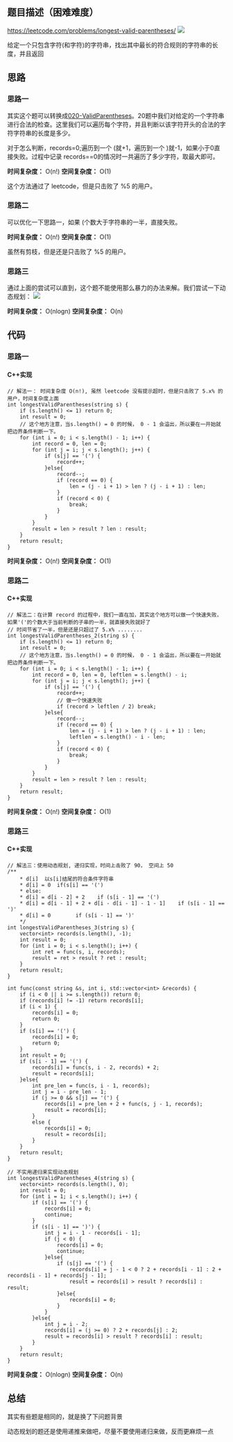## 题目描述（困难难度）
https://leetcode.com/problems/longest-valid-parentheses/
![](/assets/032.jpg)

给定一个只包含字符(和字符)的字符串，找出其中最长的符合规则的字符串的长度，并且返回

## 思路
### 思路一
其实这个题可以转换成[020-ValidParentheses](020-validparentheses.md)。20题中我们对给定的一个字符串进行合法的检查。这里我们可以遍历每个字符，并且判断以该字符开头的合法的字符字符串的长度是多少。

对于怎么判断，records=0;遍历到一个 (就+1，遍历到一个 )就-1，如果小于0直接失败。过程中记录 records==0的情况时一共遍历了多少字符，取最大即可。

**时间复杂度：** O(n!)
**空间复杂度：** O(1) 

这个方法通过了 leetcode，但是只击败了 %5 的用户。

### 思路二
可以优化一下思路一，如果 (个数大于字符串的一半，直接失败。

**时间复杂度：** O(n!)
**空间复杂度：** O(1) 

虽然有剪枝，但是还是只击败了 %5 的用户。

### 思路三

通过上面的尝试可以直到，这个题不能使用那么暴力的办法来解。我们尝试一下动态规划：
![](/assets/032-1.jpg)

**时间复杂度：** O(nlogn)
**空间复杂度：** O(n)

## 代码
### 思路一

#### C++实现
```
// 解法一： 时间复杂度 O(n!), 虽然 leetcode 没有提示超时，但是只击败了 5.x% 的用户，时间复杂度上面
int longestValidParentheses(string s) {
    if (s.length() <= 1) return 0;
    int result = 0;
    // 这个地方注意，当s.length() = 0 的时候， 0 - 1 会溢出，所以要在一开始就把边界条件判断一下。
    for (int i = 0; i < s.length() - 1; i++) {
        int record = 0, len = 0;
        for (int j = i; j < s.length(); j++) {
            if (s[j] == '(') {
                record++;
            }else{
                record--;
                if (record == 0) {
                    len = (j - i + 1) > len ? (j - i + 1) : len;
                }
                if (record < 0) {
                    break;
                }
            }
        }
        result = len > result ? len : result;
    }
    return result;
}
```
**时间复杂度：** O(n!)
**空间复杂度：** O(1) 

### 思路二

#### C++实现

```
// 解法二：在计算 record 的过程中，我们一直在加，其实这个地方可以做一个快速失败，如果'('的个数大于当前判断的子串的一半，就直接失败就好了
// 时间节省了一半，但是还是只超过了 5.x% ........
int longestValidParentheses_2(string s) {
    if (s.length() <= 1) return 0;
    int result = 0;
    // 这个地方注意，当s.length() = 0 的时候， 0 - 1 会溢出，所以要在一开始就把边界条件判断一下。
    for (int i = 0; i < s.length() - 1; i++) {
        int record = 0, len = 0, leftlen = s.length() - i;
        for (int j = i; j < s.length(); j++) {
            if (s[j] == '(') {
                record++;
                // 做一个快速失败
                if (record > leftlen / 2) break;
            }else{
                record--;
                if (record == 0) {
                    len = (j - i + 1) > len ? (j - i + 1) : len;
                    leftlen = s.length() - i - len;
                }
                if (record < 0) {
                    break;
                }
            }
        }
        result = len > result ? len : result;
    }
    return result;
}
```
**时间复杂度：** O(n!)
**空间复杂度：** O(1) 


### 思路三

#### C++实现

```
// 解法三：使用动态规划, 递归实现，时间上击败了 90， 空间上 50
/**
    * d[i]  以s[i]结尾的符合条件字符串
    * d[i] = 0  if(s[i] == '(')
    * else:
    * d[i] = d[i - 2] + 2    if (s[i - 1] == '(')
    * d[i] = d[i - 1] + 2 + d[i - d[i - 1] - 1 - 1]    if (s[i - 1] == ')'
    * d[i] = 0        if (s[i - 1] == ')'
    */
int longestValidParentheses_3(string s) {
    vector<int> records(s.length(), -1);
    int result = 0;
    for (int i = 0; i < s.length(); i++) {
        int ret = func(s, i, records);
        result = ret > result ? ret : result;
    }
    return result;
}

int func(const string &s, int i, std::vector<int> &records) {
    if (i < 0 || i >= s.length()) return 0;
    if (records[i] != -1) return records[i];
    if (i < 1) {
        records[i] = 0;
        return 0;
    }
    if (s[i] == '(') {
        records[i] = 0;
        return 0;
    }
    int result = 0;
    if (s[i - 1] == '(') {
        records[i] = func(s, i - 2, records) + 2;
        result = records[i];
    }else{
        int pre_len = func(s, i - 1, records);
        int j = i - pre_len - 1;
        if (j >= 0 && s[j] == '(') {
            records[i] = pre_len + 2 + func(s, j - 1, records);
            result = records[i];
        }
        else {
            records[i] = 0;
            result = records[i];
        }
    }
    return result;
}

```

```
// 不实用递归来实现动态规划
int longestValidParentheses_4(string s) {
    vector<int> records(s.length(), 0);
    int result = 0;
    for (int i = 1; i < s.length(); i++) {
        if (s[i] == '(') {
            records[i] = 0;
            continue;
        }
        if (s[i - 1] == ')') {
            int j = i - 1 - records[i - 1];
            if (j < 0) {
                records[i] = 0;
                continue;
            }else{
                if (s[j] == '(') {
                    records[i] = j - 1 < 0 ? 2 + records[i - 1] : 2 + records[i - 1] + records[j - 1];
                    result = records[i] > result ? records[i] : result;
                }else{
                    records[i] = 0;
                }
            }
        }else{
            int j = i - 2;
            records[i] = (j >= 0) ? 2 + records[j] : 2;
            result = records[i] > result ? records[i] : result;
        }
    }
    return result;
}
```

**时间复杂度：** O(nlogn)
**空间复杂度：** O(n)

## 总结

其实有些题是相同的，就是换了下问题背景

动态规划的题还是使用递推来做吧，尽量不要使用递归来做，反而更麻烦一点
